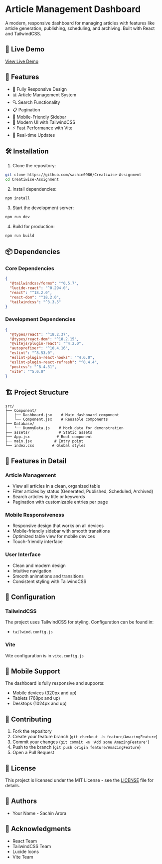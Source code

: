 # Article Management Dashboard

A modern, responsive dashboard for managing articles with features like article generation, publishing, scheduling, and archiving. Built with React and TailwindCSS.

## 🔴 Live Demo

[View Live Demo](https://creatiwise-assignment-nu.vercel.app/)

## 🚀 Features

- 📱 Fully Responsive Design
- 📊 Article Management System
- 🔍 Search Functionality
- 📋 Pagination
- 📱 Mobile-Friendly Sidebar
- 🎨 Modern UI with TailwindCSS
- ⚡ Fast Performance with Vite
- 🔄 Real-time Updates

## 🛠️ Installation

1. Clone the repository:
```bash
git clone https://github.com/sachin0986/Creatiwise-Assignment
cd Creatiwise-Assignment
```

2. Install dependencies:
```bash
npm install
```

3. Start the development server:
```bash
npm run dev
```

4. Build for production:
```bash
npm run build
```

## 📦 Dependencies

### Core Dependencies
```json
{
  "@tailwindcss/forms": "^0.5.7",
  "lucide-react": "^0.294.0",
  "react": "^18.2.0",
  "react-dom": "^18.2.0",
  "tailwindcss": "^3.3.5"
}
```

### Development Dependencies
```json
{
  "@types/react": "^18.2.37",
  "@types/react-dom": "^18.2.15",
  "@vitejs/plugin-react": "^4.2.0",
  "autoprefixer": "^10.4.16",
  "eslint": "^8.53.0",
  "eslint-plugin-react-hooks": "^4.6.0",
  "eslint-plugin-react-refresh": "^0.4.4",
  "postcss": "^8.4.31",
  "vite": "^5.0.0"
}
```

## 🏗️ Project Structure

```
src/
├── Component/
│   ├── Dashboard.jsx    # Main dashboard component
│   └── Component.jsx    # Reusable components
├── Database/
│   └── DummyData.js    # Mock data for demonstration
├── assets/             # Static assets
├── App.jsx            # Root component
├── main.jsx          # Entry point
└── index.css        # Global styles
```

## 🎯 Features in Detail

### Article Management
- View all articles in a clean, organized table
- Filter articles by status (Generated, Published, Scheduled, Archived)
- Search articles by title or keywords
- Pagination with customizable entries per page

### Mobile Responsiveness
- Responsive design that works on all devices
- Mobile-friendly sidebar with smooth transitions
- Optimized table view for mobile devices
- Touch-friendly interface

### User Interface
- Clean and modern design
- Intuitive navigation
- Smooth animations and transitions
- Consistent styling with TailwindCSS

## 🔧 Configuration

### TailwindCSS
The project uses TailwindCSS for styling. Configuration can be found in:
- `tailwind.config.js`

### Vite
Vite configuration is in `vite.config.js`

## 📱 Mobile Support

The dashboard is fully responsive and supports:
- Mobile devices (320px and up)
- Tablets (768px and up)
- Desktops (1024px and up)

## 🤝 Contributing

1. Fork the repository
2. Create your feature branch (`git checkout -b feature/AmazingFeature`)
3. Commit your changes (`git commit -m 'Add some AmazingFeature'`)
4. Push to the branch (`git push origin feature/AmazingFeature`)
5. Open a Pull Request

## 📄 License

This project is licensed under the MIT License - see the [LICENSE](LICENSE) file for details.

## 👥 Authors

- Your Name - Sachin Arora

## 🙏 Acknowledgments

- React Team
- TailwindCSS Team
- Lucide Icons
- Vite Team